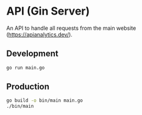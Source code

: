 # API (Gin Server)

An API to handle all requests from the main website (https://apianalytics.dev/).

## Development

```bash
go run main.go
```

## Production

```bash
go build -o bin/main main.go
./bin/main
```
